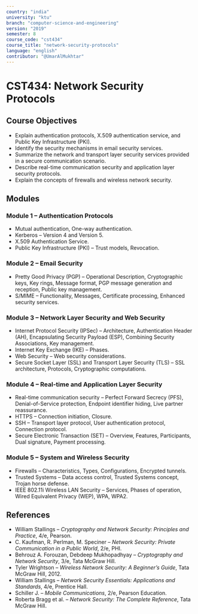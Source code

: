 ```yaml
---
country: "india"
university: "ktu"
branch: "computer-science-and-engineering"
version: "2019"
semester: 8
course_code: "cst434"
course_title: "network-security-protocols"
language: "english"
contributor: "@UmarAlMukhtar"
---
```


# CST434: Network Security Protocols

## Course Objectives
* Explain authentication protocols, X.509 authentication service, and Public Key Infrastructure (PKI).  
* Identify the security mechanisms in email security services.  
* Summarize the network and transport layer security services provided in a secure communication scenario.  
* Describe real-time communication security and application layer security protocols.  
* Explain the concepts of firewalls and wireless network security.  

## Modules  

### Module 1 – Authentication Protocols  
* Mutual authentication, One-way authentication.  
* Kerberos – Version 4 and Version 5.  
* X.509 Authentication Service.  
* Public Key Infrastructure (PKI) – Trust models, Revocation.  

### Module 2 – Email Security  
* Pretty Good Privacy (PGP) – Operational Description, Cryptographic keys, Key rings, Message format, PGP message generation and reception, Public key management.  
* S/MIME – Functionality, Messages, Certificate processing, Enhanced security services.  

### Module 3 – Network Layer Security and Web Security  
* Internet Protocol Security (IPSec) – Architecture, Authentication Header (AH), Encapsulating Security Payload (ESP), Combining Security Associations, Key management.  
* Internet Key Exchange (IKE) – Phases.  
* Web Security – Web security considerations.  
* Secure Socket Layer (SSL) and Transport Layer Security (TLS) – SSL architecture, Protocols, Cryptographic computations.  

### Module 4 – Real-time and Application Layer Security  
* Real-time communication security – Perfect Forward Secrecy (PFS), Denial-of-Service protection, Endpoint identifier hiding, Live partner reassurance.  
* HTTPS – Connection initiation, Closure.  
* SSH – Transport layer protocol, User authentication protocol, Connection protocol.  
* Secure Electronic Transaction (SET) – Overview, Features, Participants, Dual signature, Payment processing.  

### Module 5 – System and Wireless Security  
* Firewalls – Characteristics, Types, Configurations, Encrypted tunnels.  
* Trusted Systems – Data access control, Trusted Systems concept, Trojan horse defense.  
* IEEE 802.11i Wireless LAN Security – Services, Phases of operation, Wired Equivalent Privacy (WEP), WPA, WPA2.  

## References  
* William Stallings – *Cryptography and Network Security: Principles and Practice*, 4/e, Pearson.  
* C. Kaufman, R. Perlman, M. Speciner – *Network Security: Private Communication in a Public World*, 2/e, PHI.  
* Behrouz A. Forouzan, Debdeep Mukhopadhyay – *Cryptography and Network Security*, 3/e, Tata McGraw Hill.  
* Tyler Wrightson – *Wireless Network Security: A Beginner’s Guide*, Tata McGraw Hill, 2012.  
* William Stallings – *Network Security Essentials: Applications and Standards*, 4/e, Prentice Hall.  
* Schiller J. – *Mobile Communications*, 2/e, Pearson Education.  
* Roberta Bragg et al. – *Network Security: The Complete Reference*, Tata McGraw Hill.  
